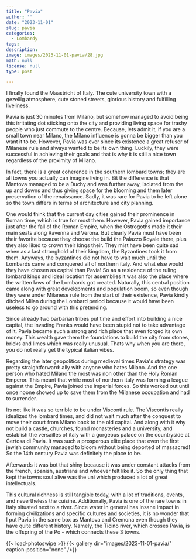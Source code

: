 ```yaml
---
title: "Pavia"
author: ''
date: "2023-11-01"
slug: pavia
categories: 
  - Lombardy
tags:
description:
image: images/2023-11-01-pavia/28.jpg
math: null
license: null
type: post

---
```


I finally found the Maastricht of Italy. The cute university town with a gezellig atmosphere, cute stoned streets, glorious history and fulfilling liveliness.


Pavia is just 30 minutes from Milano, but somehow managed to avoid being this irritating dot sticking onto the city and providing living space for trashy people who just commute to the centre. Because, lets admit it, if you are a small town near Milano, the Milano influence is gonna be bigger than you want it to be. However, Pavia was ever since its existence a great refuser of Milanese rule and always wanted to be its own thing. Luckily, they were successful in achieving their goals and that is why it is still a nice town regardless of the proximity of Milano.

In fact, there is a great coherence in the southern lombard towns; they are all towns you actually can imagine living in. Bit the difference is that Mantova managed to be a Duchy and was further away, isolated from the up and downs and thus giving space for the blooming and them later preservation of the renaissance. Sadly, it was rare for Pavia to be left alone so the town differs in terms of architecture and city planning.

One would think that the current day cities gained their prominence in Roman time, which is true for most them. However, Pavia gained importance just after the fall of the Roman Empire, when the Ostrogoths made it their main seats along Ravenna and Verona. But clearly Pavia must have been their favorite because they choose the build the Palazzo Royale there, plus they also liked to crown their kings their. They mist have been quite sad when as a last stronghold of their kingdom, the Byzantines took it from them. Anyways, the byzantines did not have to wait much until the Lombards came and conquered all of northern italy. And what else would they have chosen as capital than Pavia! So as a residence of the ruling lombard kings and ideal location for assemblies it was also the place where the written laws of the Lombards got created. Naturally, this central position came along with great developments and population boom, so even though they were under Milanese rule from the start of their existence, Pavia kindly ditched Milan during the Lombard period because it would have been useless to go around with this pretending.

Since already two barbarian tribes put time and effort into building a nice capital, the invading Franks would have been stupid not to take advantage of it. Pavia became such a strong and rich place that even forged its own money. This wealth gave them the foundations to build the city from stones, bricks and limes which was really unusual. Thats why when you are there, you do not really get the typical italian vibes.

Regarding the later geopolitics during medieval times Pavia's strategy was pretty straightforward: ally with anyone who hates Milano.  And the one person who hated Milano the most was non other than the Holy Roman Emperor. This meant that while most of northern italy was forming a league against the Empire, Pavia joined the imperial forces. So this worked out until once noone showed up to save them from the Milanese occupation and had to surrender.

Its not like it was so terrible to be under Visconti rule. The Viscontis really idealized the lombard times, and did not wait much after the conquest to move their court from Milano back to the old capital. And along with it why not build a castle, churches, found monasteries and a university, and establish the versailles of italy with a gorgeous palace on the countryside at Certosa di Pavia. It was such a prosperous elite place that even the first jewish community managed to bloom without being deported of massacred! So the 14th century Pavia was definitely the place to be.

Afterwards it was bot that shiny because it was under constant attacks from the french, spanish, austrians and whoever felt like it. So the only thing that kept the towns soul alive was the uni which produced a lot of great intellectuals.

This cultural richness is still tangible today, with a lot of traditions, events, and nevertheless the cuisine. Additionally, Pavia is one of the rare towns in Italy situated next to a river. Since water in general has insane impact in forming civilizations and specific cultures and societies, it is no wonder that I put Pavia in the same box as Mantova and Cremona even though they have quite different history. Namely, the Ticino river, which crosses Pavia, is the offspring of the Po - which connects these 3 towns.

{{< load-photoswipe >}}
{{< gallery dir="images/2023-11-01-pavia/" caption-position="none" />}}

